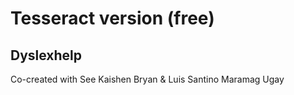 # Tesseract version (free)
## Dyslexhelp
Co-created with See Kaishen Bryan & Luis Santino Maramag Ugay
